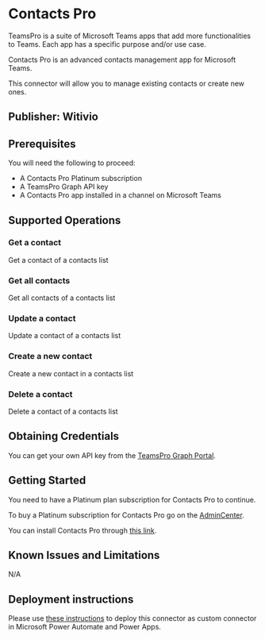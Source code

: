 # Contacts Pro
TeamsPro is a suite of Microsoft Teams apps that add more functionalities to Teams. Each app has a specific purpose
and/or use case.

Contacts Pro is an advanced contacts management app for Microsoft Teams.

This connector will allow you to manage existing contacts or create new ones.

## Publisher: Witivio

## Prerequisites
You will need the following to proceed:
* A Contacts Pro Platinum subscription
* A TeamsPro Graph API key
* A Contacts Pro app installed in a channel on Microsoft Teams

## Supported Operations

### Get a contact
Get a contact of a contacts list

### Get all contacts
Get all contacts of a contacts list

### Update a contact
Update a contact of a contacts list

### Create a new contact
Create a new contact in a contacts list

### Delete a contact
Delete a contact of a contacts list

## Obtaining Credentials
You can get your own API key from the [TeamsPro Graph Portal](https://developer.teams-pro.com/).

## Getting Started
You need to have a Platinum plan subscription for Contacts Pro to continue.

To buy a Platinum subscription for Contacts Pro go on the [AdminCenter](https://admin.teams-pro.com/).

You can install Contacts Pro through [this link](https://teams.microsoft.com/l/app/B4F85A61-FD95-49B8-8FB3-3CB473412407).

## Known Issues and Limitations
N/A

## Deployment instructions
Please use [these instructions](https://docs.microsoft.com/en-us/connectors/custom-connectors/paconn-cli) to deploy this connector as custom connector in Microsoft Power Automate and Power Apps.